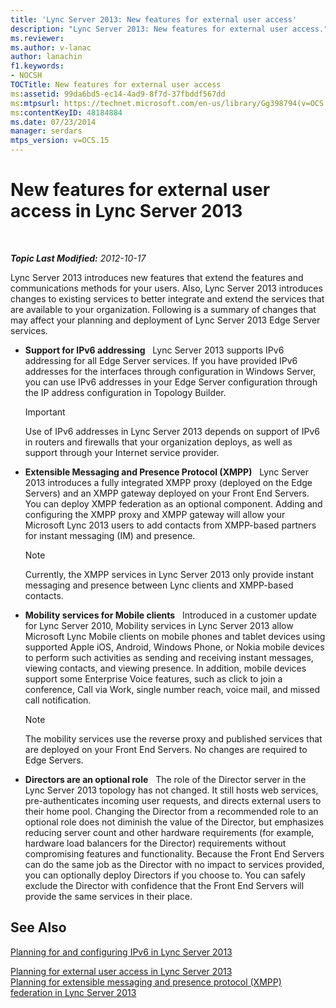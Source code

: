 ```yaml
---
title: 'Lync Server 2013: New features for external user access'
description: "Lync Server 2013: New features for external user access."
ms.reviewer: 
ms.author: v-lanac
author: lanachin
f1.keywords:
- NOCSH
TOCTitle: New features for external user access
ms:assetid: 99da6bd5-ec14-4ad9-8f7d-37fbddf567dd
ms:mtpsurl: https://technet.microsoft.com/en-us/library/Gg398794(v=OCS.15)
ms:contentKeyID: 48184884
ms.date: 07/23/2014
manager: serdars
mtps_version: v=OCS.15
---
```


# New features for external user access in Lync Server 2013

<div data-xmlns="http://www.w3.org/1999/xhtml">

<div class="topic" data-xmlns="http://www.w3.org/1999/xhtml" data-msxsl="urn:schemas-microsoft-com:xslt" data-cs="https://msdn.microsoft.com/">

<div data-asp="https://msdn2.microsoft.com/asp">



</div>

<div id="mainSection">

<div id="mainBody">

<span> </span>

_**Topic Last Modified:** 2012-10-17_

Lync Server 2013 introduces new features that extend the features and communications methods for your users. Also, Lync Server 2013 introduces changes to existing services to better integrate and extend the services that are available to your organization. Following is a summary of changes that may affect your planning and deployment of Lync Server 2013 Edge Server services.

  - **Support for IPv6 addressing**   Lync Server 2013 supports IPv6 addressing for all Edge Server services. If you have provided IPv6 addresses for the interfaces through configuration in Windows Server, you can use IPv6 addresses in your Edge Server configuration through the IP address configuration in Topology Builder.
    
    <div>
    

    > [!IMPORTANT]  
    > Use of IPv6 addresses in Lync Server 2013 depends on support of IPv6 in routers and firewalls that your organization deploys, as well as support through your Internet service provider.

    
    </div>

  - **Extensible Messaging and Presence Protocol (XMPP)**   Lync Server 2013 introduces a fully integrated XMPP proxy (deployed on the Edge Servers) and an XMPP gateway deployed on your Front End Servers. You can deploy XMPP federation as an optional component. Adding and configuring the XMPP proxy and XMPP gateway will allow your Microsoft Lync 2013 users to add contacts from XMPP-based partners for instant messaging (IM) and presence.
    
    <div>
    

    > [!NOTE]  
    > Currently, the XMPP services in Lync Server 2013 only provide instant messaging and presence between Lync clients and XMPP-based contacts.

    
    </div>

  - **Mobility services for Mobile clients**   Introduced in a customer update for Lync Server 2010, Mobility services in Lync Server 2013 allow Microsoft Lync Mobile clients on mobile phones and tablet devices using supported Apple iOS, Android, Windows Phone, or Nokia mobile devices to perform such activities as sending and receiving instant messages, viewing contacts, and viewing presence. In addition, mobile devices support some Enterprise Voice features, such as click to join a conference, Call via Work, single number reach, voice mail, and missed call notification.
    
    <div>
    

    > [!NOTE]  
    > The mobility services use the reverse proxy and published services that are deployed on your Front End Servers. No changes are required to Edge Servers.

    
    </div>

  - **Directors are an optional role**   The role of the Director server in the Lync Server 2013 topology has not changed. It still hosts web services, pre-authenticates incoming user requests, and directs external users to their home pool. Changing the Director from a recommended role to an optional role does not diminish the value of the Director, but emphasizes reducing server count and other hardware requirements (for example, hardware load balancers for the Director) requirements without compromising features and functionality. Because the Front End Servers can do the same job as the Director with no impact to services provided, you can optionally deploy Directors if you choose to. You can safely exclude the Director with confidence that the Front End Servers will provide the same services in their place.

<div>

## See Also


[Planning for and configuring IPv6 in Lync Server 2013](lync-server-2013-planning-for-and-configuring-ipv6.md)  


[Planning for external user access in Lync Server 2013](lync-server-2013-planning-for-external-user-access.md)  
[Planning for extensible messaging and presence protocol (XMPP) federation in Lync Server 2013](lync-server-2013-planning-for-extensible-messaging-and-presence-protocol-xmpp-federation.md)  
  

</div>

</div>

<span> </span>

</div>

</div>

</div>

